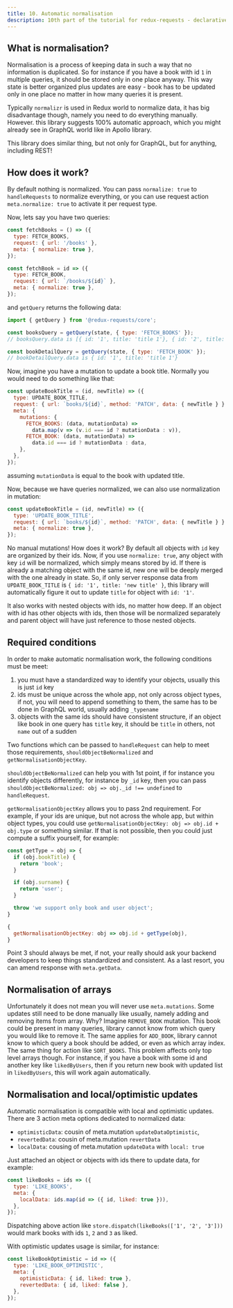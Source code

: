 ```yaml
---
title: 10. Automatic normalisation
description: 10th part of the tutorial for redux-requests - declarative AJAX requests and automatic network state management for single-page applications
---
```


## What is normalisation?

Normalisation is a process of keeping data in such a way that no information is duplicated.
So for instance if you have a book with id `1` in multiple queries, it should be stored only in
one place anyway. This way state is better organized plus updates are easy - book has to be updated
only in one place no matter in how many queries it is present.

Typically `normalizr` is used in Redux world to normalize data, it has big disadvantage though, namely
you need to do everything manually. However. this library suggests 100% automatic approach, which you might
already see in GraphQL world like in Apollo library.

This library does similar thing, but not only for GraphQL, but for anything, including REST!

## How does it work?

By default nothing is normalized. You can pass `normalize: true` to `handleRequests`
to normalize everything, or you can use request action `meta.normalize: true` to activate it
per request type.

Now, lets say you have two queries:

```js
const fetchBooks = () => ({
  type: FETCH_BOOKS,
  request: { url: '/books' },
  meta: { normalize: true },
});

const fetchBook = id => ({
  type: FETCH_BOOK,
  request: { url: `/books/${id}` },
  meta: { normalize: true },
});
```

and `getQuery` returns the following data:

```js
import { getQuery } from '@redux-requests/core';

const booksQuery = getQuery(state, { type: 'FETCH_BOOKS' });
// booksQuery.data is [{ id: '1', title: 'title 1'}, { id: '2', title: 'title 2'}]

const bookDetailQuery = getQuery(state, { type: 'FETCH_BOOK' });
// bookDetailQuery.data is { id: '1', title: 'title 1'}
```

Now, imagine you have a mutation to update a book title. Normally you would need to do
something like that:

```js
const updateBookTitle = (id, newTitle) => ({
  type: UPDATE_BOOK_TITLE,
  request: { url: `books/${id}`, method: 'PATCH', data: { newTitle } },
  meta: {
    mutations: {
      FETCH_BOOKS: (data, mutationData) =>
        data.map(v => (v.id === id ? mutationData : v)),
      FETCH_BOOK: (data, mutationData) =>
        data.id === id ? mutationData : data,
    },
  },
});
```

assuming `mutationData` is equal to the book with updated title.

Now, because we have queries normalized, we can also use normalization in mutation:

```js
const updateBookTitle = (id, newTitle) => ({
  type: 'UPDATE_BOOK_TITLE',
  request: { url: `books/${id}`, method: 'PATCH', data: { newTitle } },
  meta: { normalize: true },
});
```

No manual mutations! How does it work? By default all objects with `id` key are
organized by their ids. Now, if you use `normalize: true`, any object with key `id`
will be normalized, which simply means stored by id. If there is already a matching object
with the same id, new one will be deeply merged with the one already in state.
So, if only server response data from `UPDATE_BOOK_TITLE` is `{ id: '1', title: 'new title' }`,
this library will automatically figure it out to update `title` for object with `id: '1'`.

It also works with nested objects with ids, no matter how deep. If an object with id has other objects
with ids, then those will be normalized separately and parent object will have just reference to those nested
objects.

## Required conditions

In order to make automatic normalisation work, the following conditions must be meet:

1. you must have a standardized way to identify your objects, usually this is just `id` key
2. ids must be unique across the whole app, not only across object types, if not, you will need to append something to them,
   the same has to be done in GraphQL world, usually adding `_typename`
3. objects with the same ids should have consistent structure, if an object like book in one
   query has `title` key, it should be `title` in others, not `name` out of a sudden

Two functions which can be passed to `handleRequest` can help to meet those requirements,
`shouldObjectBeNormalized` and `getNormalisationObjectKey`.

`shouldObjectBeNormalized` can help you with 1st point, if for instance you identify
objects differently, for instance by `_id` key, then you can pass
`shouldObjectBeNormalized: obj => obj._id !== undefined` to `handleRequest`.

`getNormalisationObjectKey` allows you to pass 2nd requirement. For example, if your ids
are unique, but not across the whole app, but within object types, you could use
`getNormalisationObjectKey: obj => obj.id + obj.type` or something similar.
If that is not possible, then you could just compute a suffix yourself, for example:

```js
const getType = obj => {
  if (obj.bookTitle) {
    return 'book';
  }

  if (obj.surname) {
    return 'user';
  }

  throw 'we support only book and user object';
}

{
  getNormalisationObjectKey: obj => obj.id + getType(obj),
}
```

Point 3 should always be met, if not, your really should ask your backend developers
to keep things standardized and consistent. As a last resort, you can amend response with
`meta.getData`.

## Normalisation of arrays

Unfortunately it does not mean you will never use `meta.mutations`. Some updates still need
to be done manually like usually, namely adding and removing items from array. Why? Imagine `REMOVE_BOOK`
mutation. This book could be present in many queries, library cannot know from which query
you would like to remove it. The same applies for `ADD_BOOK`, library cannot know to which query a book should be added,
or even as which array index. The same thing for action like `SORT_BOOKS`. This problem affects only top
level arrays though. For instance, if you have a book with some id and another key like `likedByUsers`,
then if you return new book with updated list in `likedByUsers`, this will work again automatically.

## Normalisation and local/optimistic updates

Automatic normalisation is compatible with local and optimistic updates. There are
3 action meta options dedicated to normalized data:

- `optimisticData`: cousin of meta.mutation `updateDataOptimistic`,
- `revertedData`: cousin of meta.mutation `revertData`
- `localData`: cousing of meta.mutation `updateData` with `local: true`

Just attached an object or objects with ids there to update data, for example:

```js
const likeBooks = ids => ({
  type: 'LIKE_BOOKS',
  meta: {
    localData: ids.map(id => ({ id, liked: true })),
  },
});
```

Dispatching above action like `store.dispatch(likeBooks(['1', '2', '3']))` would
mark books with ids `1`, `2` and `3` as liked.

With optimistic updates usage is similar, for instance:

```js
const likeBookOptimistic = id => ({
  type: 'LIKE_BOOK_OPTIMISTIC',
  meta: {
    optimisticData: { id, liked: true },
    revertedData: { id, liked: false },
  },
});
```
